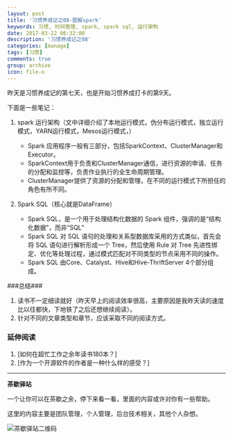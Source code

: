 ```yaml
---
layout: post
title: '习惯养成记之08-图解spark'
keywords: 习惯, 时间管理, spark, spark sql, 运行架构
date: 2017-03-22 06:32:00
description: '习惯养成记之08'
categories: [manage]
tags: [习惯]
comments: true
group: archive
icon: file-o
---
```


昨天是习惯养成记的第七天，也是开始习惯养成打卡的第9天。

<!--more-->

下面是一些笔记：

1. spark 运行架构（文中详细介绍了本地运行模式，伪分布运行模式，独立运行模式，YARN运行模式，Mesos运行模式，）

	- Spark 应用程序一般有三部分，包括SparkContext、ClusterManager和Executor。
	- SparkContext用于负责和ClusterManager通信，进行资源的申请、任务的分配和监控等，负责作业执行的全生命周期管理。
	- ClusterManager提供了资源的分配和管理，在不同的运行模式下所担任的角色有所不同。

2. Spark SQL（核心就是DataFrame）

	- Spark SQL，是一个用于处理结构化数据的 Spark 组件，强调的是“结构化数据”，而非“SQL”
	- Spark SQL 对 SQL 语句的处理和关系型数据库采用的方式类似，首先会将 SQL 语句进行解析形成一个 Tree，然后使用 Rule 对 Tree 先进性绑定、优化等处理过程，通过模式匹配对不同类型的节点采用不同的操作。
	- Spark SQL 由Core、Catalyst、Hive和Hive-ThriftServer 4个部分组成。

###总结###

1. 读书不一定细读就好（昨天早上的阅读效率很高，主要原因是我昨天读的速度比以往都快，下地铁了之后还想继续阅读）。
2. 针对不同的文章类型和章节，应该采取不同的阅读方式。

### 延伸阅读 ###

1. [如何在超忙工作之余年读书180本？]
2. [作为一个开源软件的作者是一种什么样的感受？]

----

**茶歇驿站**

一个让你可以在茶歇之余，停下来看一看，里面的内容或许对你有一些帮助。

这里的内容主要是团队管理，个人管理，后台技术相关，其他个人杂想。

![茶歇驿站二维码](http://ww4.sinaimg.cn/large/824dcde4gw1f358o5j022j20by0bywf8.jpg)
